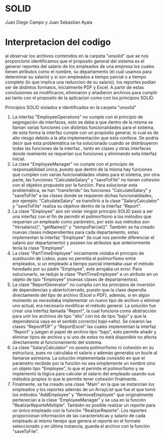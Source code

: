 # SOLID


Juan Diego Campo y Juan Sebastian Ayala

# Interpretacion del codigo

al observar los archivos contenidos en la carpeta "unsolid" que se nos proporcionó identificamos que el proposito general del sistema es el generar reportes del salario de los empleados de una empresa los cuales tienen atributos como el nombre, su departamento (el cual usamos para determinar su salario) y si son empleados a tiempo parcial o a tiempo completo (lo que implica una reduccion de su salario), los reportes podian ser de distintos formatos, inicialmente PDF y Excel. A partir de estas conclusiones se modificaron, eliminaron y añadieron archivos para cumplir así tanto con el proposito de la aplicacion como con los principios SOLID.

Principios SOLID violados e identificados en la carpeta "unsolid"

1) La interfaz "EmployeeOperations" no cumple con el principio de segregaciòn de interfaces, esto se debe a que dentro de la misma se llaman varias funciones con distintas funcionalidades para el sistema, de esta forma la interfaz cumple con un propòsito general, lo cual es de alto riesgo debido a la alta implementaciòn que esta conlleva.
Se podrìa decir que esta problemàtica se ha solucionado cuando se distribuyeron todas las funciones de la interfaz , tanto en clases y otras interfaces donde realmente se requerìan sus funciones y eliminando esta interfaz inicial.
2) La clase "EmployeeManager" no cumple con el principio de responsabilidad ùnica, puesto que dentro de la misma hay funciones que cumplen con varias funcionalidades vitales para el sistema, por otra parte, las funciones "CalculateSalary" y "saveToFile" no tienen cohesiòn con el objetivo propuesto por la funciòn.
Para solucionar esta problemàtica, se han "transferido" las funciones "CalculateSalary" y "saveToFile" a las clases donde se requieren dichas funcionalidades, por ejemplo: "CalculateSalary" se transfiriò a la clase "SalaryCalculator" y "saveToFile" realiza su objetivo dentro de la interfaz "Report".
3) La clase "Employee" aùn sin violar ningùn principio SOLID pasò a ser una interfaz con el fin de permitir el polimorfismo a los mètodos que requerìan un empleado como paràmetro, por esto sus mètodos son "Versalario()", "getName()" y "tiempoParcial()". Tambièn se ha creado nuevas clases independientes para cada departamento, estas implementan la interfaz "Employee" (la cual nos permite diferenciar el salario por departamento) y poseen los atributos que anteriormente tenìa la clase "Employee".
4) La clase "PartTimeEmployee" inicialmente violaba el principio de sustituciòn de Liskov, pues no permitìa el polimorfismo entre empleados, si un empleado a tiempo parcial intentaba usar el mètodo heredado por su padre "Employee", este arrojaba un error.
Para solucionarlo, se redujo la clase "PartTimeEmployee" a un atributo en un objeto de tipo "Employee" (nuevas clases de departamentos).
5) La clase "ReportGenerator" no cumplìa con los principios de inversiòn de dependencias y abierto/cerrado, puesto que la clase dependìa directamente del tipo de archivo (Excel o PDF), ademàs, si en algùn momento se necesitaba implementar un nuevo tipo de archivo o eliminar uno actual, era necesario modificar el mètodo general.
La soluciòn fue crear una interfaz llamada "Report", la cual funciona como abstracciòn para unir los archivos de tipo "alto" con los de tipo "bajo" y que la dependencia vaya en el sentido correcto( bajo->alto). Se crearon las clases "ReportPDF" y "ReportExcel" las cuales implementan la interfaz "Report" y juegan el papel de archivo tipo "bajo", esto permite añadir y eliminar tipos de archivo y si uno de estos no està disponible no afecta directamente al funcionamiento del sistema.
6) La clase "SalaryCalculator" no poseìa polimorfismo ni cohesiòn en su estructura, pues no calculaba el salario y ademàs generaba un bucle al llamarse asìmisma.
La soluciòn implementada consistiò  en que el paràmetro recibido por la funciòn no sea simplemente un nombre sino un objeto tipo "Employee", lo que el permite el polimorfismo y se implementò la lògica para calcular el salario del empleado usando sus mètodos propios lo que le permite tener cohesiòn finalmente.
7) Finalmente, se ha creado una clase "Main" en la que se instancian los empleados y los reportes ademàs de un ArrayList que fue el que tomò los mètodos "AddEmployee" y "RemoveEmployee" que originalmente pertenecìan a la clase "EmployeeManager" y se usa en la funciòn "RealizarReporteMùltiple". Tambièn es posible realizar un reporte para un ùnico empleado con la funciòn "RealizarReporte". Los reportes proporcionan informaciòn de las caracterìsticas y salario de cada empleado al mismo tiempo que genera el reporte en el formato seleccionado y en ùltima instancia, guarda el archivo con la funciòn "saveToFile".


